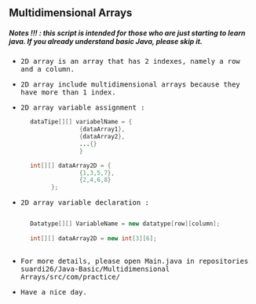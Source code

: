 ## Multidimensional Arrays
##### Notes !!! : this script is intended for those who are just starting to learn java. If you already understand basic Java, please skip it.

- <samp>2D array is an array that has 2 indexes, namely a row and a column.</samp>

- <samp>2D array include multidimensional arrays because they have more than 1 index.</samp>

- <samp>2D array variable assignment :</samp> 
      
```java
      dataTipe[][] variabelName = {
                    {dataArray1},
                    {dataArray2},
                    ...{}
                    }

      int[][] dataArray2D = {
                    {1,3,5,7},
                    {2,4,6,8}
            };

```
- <samp>2D array variable declaration :</samp>
```java

      Datatype[][] VariableName = new datatype[row][column];
      
      int[][] dataArray2D = new int[3][6];
      
```
- <samp>For more details, please open Main.java in repositories suardi26/Java-Basic/Multidimensional Arrays/src/com/practice/</samp>

- <samp>Have a nice day.</samp>
